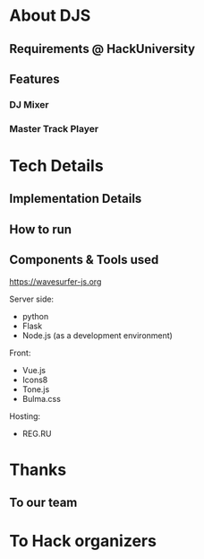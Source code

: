 # About DJS

## Requirements @ HackUniversity

## Features

### DJ Mixer

### Master Track Player

# Tech Details

## Implementation Details

## How to run

## Components & Tools used

https://wavesurfer-js.org

Server side:
 - python
 - Flask
 - Node.js (as a development environment)

Front: 
 - Vue.js
 - Icons8
 - Tone.js
 - Bulma.css
 

Hosting:
 - REG.RU


# Thanks

## To our team

# To Hack organizers
